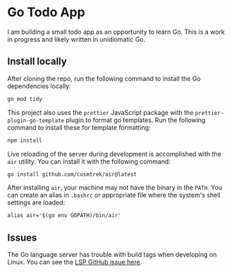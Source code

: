 # Go Todo App

I am building a small todo app as an opportunity to learn Go. This is a work in progress and likely written in unidiomatic Go.

## Install locally

After cloning the repo, run the following command to install the Go dependencies locally:

```sh
go mod tidy
```

This project also uses the `prettier` JavaScript package with the `prettier-plugin-go-template` plugin to format go templates. Run the following command to install these for template formatting:

```sh
npm install
```

Live reloading of the server during development is accomplished with the `air` utility. You can install it with the following command:

```sh
go install github.com/cosmtrek/air@latest
```

After installing `air`, your machine may not have the binary in the `PATH`. You can create an alias in `.bashrc` or appropriate file where the system's shell settings are loaded:

```txt
alias air='$(go env GOPATH)/bin/air'
```

## Issues

The Go language server has trouble with build tags when developing on Linux. You can see the [LSP GitHub issue here](https://github.com/golang/go/issues/29202).

